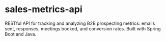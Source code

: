 # sales-metrics-api
RESTful API for tracking and analyzing B2B prospecting metrics: emails sent, responses, meetings booked, and conversion rates. Built with Spring Boot and Java.
